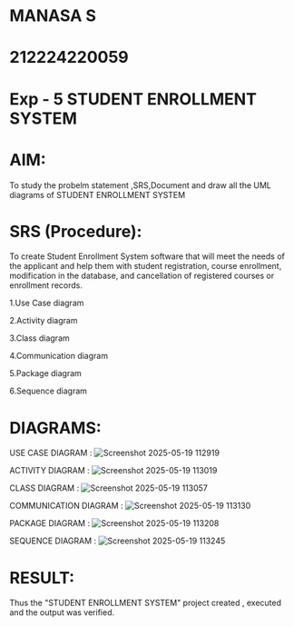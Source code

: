 # MANASA S
# 212224220059
# Exp - 5 STUDENT ENROLLMENT SYSTEM

# AIM:
To study the probelm statement ,SRS,Document and draw all the UML diagrams of STUDENT ENROLLMENT SYSTEM

# SRS (Procedure):
To create Student Enrollment System software that will meet the needs of the applicant and help them with student registration, course enrollment, modification in the database, and cancellation of registered courses or enrollment records.

1.Use Case diagram 

2.Activity diagram 

3.Class diagram 

4.Communication diagram 

5.Package diagram 

6.Sequence diagram

# DIAGRAMS:
USE CASE DIAGRAM :
![Screenshot 2025-05-19 112919](https://github.com/user-attachments/assets/023a6c95-9064-478a-a2ec-a5f392059179)

ACTIVITY DIAGRAM :
![Screenshot 2025-05-19 113019](https://github.com/user-attachments/assets/8270f642-0edc-4e24-aec2-cf6e1b07515f)

CLASS DIAGRAM :
![Screenshot 2025-05-19 113057](https://github.com/user-attachments/assets/d1f67242-0993-4d1e-9235-97b22d39f1b0)

COMMUNICATION DIAGRAM :
![Screenshot 2025-05-19 113130](https://github.com/user-attachments/assets/477e0128-2ee7-4e0f-abed-125960fa5c34)

PACKAGE DIAGRAM :
![Screenshot 2025-05-19 113208](https://github.com/user-attachments/assets/e19013be-75c9-427f-ab7b-7b4fd6782e73)

SEQUENCE DIAGRAM :
![Screenshot 2025-05-19 113245](https://github.com/user-attachments/assets/fd918ca7-b922-4f3c-b538-13293ca25c70)


# RESULT:
Thus the "STUDENT ENROLLMENT SYSTEM" project created , executed and the output was verified.
